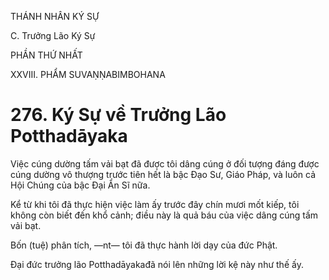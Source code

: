 THÁNH NHÂN KÝ SỰ

C. Trưởng Lão Ký Sự

PHẦN THỨ NHẤT

XXVIII. PHẨM SUVAṆṆABIMBOHANA

# 276. Ký Sự về Trưởng Lão Potthadāyaka

Việc cúng dường tấm vải bạt đã được tôi dâng cúng ở đối tượng đáng được cúng dường vô thượng trước tiên hết là bậc Đạo Sư, Giáo Pháp, và luôn cả Hội Chúng của bậc Đại Ẩn Sĩ nữa.

Kể từ khi tôi đã thực hiện việc làm ấy trước đây chín mươi mốt kiếp, tôi không còn biết đến khổ cảnh; điều này là quả báu của việc dâng cúng tấm vải bạt.

Bốn (tuệ) phân tích, ―nt― tôi đã thực hành lời dạy của đức Phật.

Đại đức trưởng lão Potthadāyakađã nói lên những lời kệ này như thế ấy.
